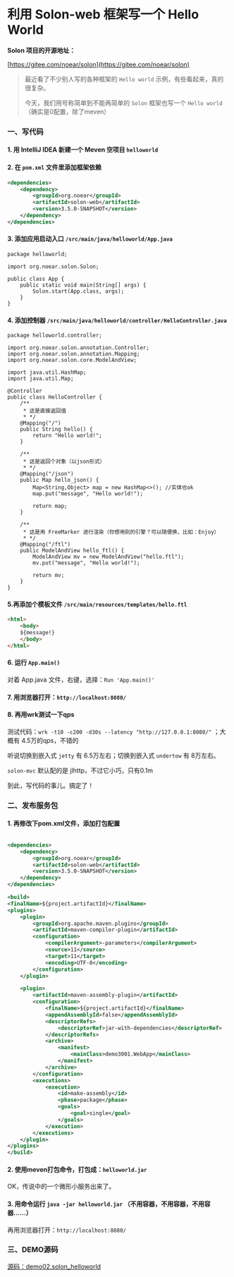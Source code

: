 # 利用 Solon-web 框架写一个 Hello World

**Solon 项目的开源地址：**

[https://gitee.com/noear/solon](https://gitee.com/noear/solon)

> 最近看了不少别人写的各种框架的 `Hello world` 示例，有些看起来，真的很复杂。
> 
> 今天，我们用号称简单到不能再简单的 `Solon` 框架也写一个 `Hello world`（确实是0配置，除了meven）

### 一、写代码

#### 1. 用 IntelliJ IDEA 新建一个 Meven 空项目 `helloworld`
#### 2. 在 `pom.xml` 文件里添加框架依赖
```xml
<dependencies>
    <dependency>
        <groupId>org.noear</groupId>
        <artifactId>solon-web</artifactId>
        <version>3.5.0-SNAPSHOT</version>
    </dependency>
</dependencies>
```

#### 3. 添加应用启动入口 `/src/main/java/helloworld/App.java`
```
package helloworld;

import org.noear.solon.Solon;

public class App {
    public static void main(String[] args) {
        Solon.start(App.class, args);
    }
}
```

#### 4. 添加控制器 `/src/main/java/helloworld/controller/HelloController.java`
```
package helloworld.controller;

import org.noear.solon.annotation.Controller;
import org.noear.solon.annotation.Mapping;
import org.noear.solon.core.ModelAndView;

import java.util.HashMap;
import java.util.Map;

@Controller
public class HelloController {
    /**
     * 这是直接返回值
     * */
    @Mapping("/")
    public String hello() {
        return "Hello world!";
    }

    /**
     * 这是返回个对象（以json形式）
     * */
    @Mapping("/json")
    public Map hello_json() {
        Map<String,Object> map = new HashMap<>(); //实体也ok
        map.put("message", "Hello world!");

        return map;
    }

    /**
     * 这是用 FreeMarker 进行渲染（你想用别的引擎？可以随便换，比如：Enjoy）
     * */
    @Mapping("/ftl")
    public ModelAndView hello_ftl() {
        ModelAndView mv = new ModelAndView("hello.ftl");
        mv.put("message", "Hello world!");

        return mv;
    }
}

```

#### 5.再添加个模板文件 `/src/main/resources/templates/hello.ftl`
```html
<html>
    <body>
    ${message!}
    </body>
</html>
```

####  6. 运行 `App.main()`

对着 App.java 文件，右键，选择：`Run 'App.main()'`

####  7. 用浏览器打开：`http://localhost:8080/`

####  8. 再用wrk测试一下qps

测试代码：`wrk -t10 -c200 -d30s --latency "http://127.0.0.1:8080/"` ；大概有 4.5万的qps，不错的

听说切换到嵌入式 `jetty` 有 6.5万左右；切换到嵌入式 `undertow` 有 8万左右。

`solon-mvc` 默认配的是 jlhttp，不过它小巧，只有0.1m

到此，写代码的事儿。搞定了！

### 二、发布服务包

####  1. 再修改下pom.xml文件，添加打包配置

```xml

<dependencies>
    <dependency>
        <groupId>org.noear</groupId>
        <artifactId>solon-web</artifactId>
        <version>3.5.0-SNAPSHOT</version>
    </dependency>
</dependencies>

<build>
<finalName>${project.artifactId}</finalName>
<plugins>
    <plugin>
        <groupId>org.apache.maven.plugins</groupId>
        <artifactId>maven-compiler-plugin</artifactId>
        <configuration>
            <compilerArgument>-parameters</compilerArgument>
            <source>11</source>
            <target>11</target>
            <encoding>UTF-8</encoding>
        </configuration>
    </plugin>

    <plugin>
        <artifactId>maven-assembly-plugin</artifactId>
        <configuration>
            <finalName>${project.artifactId}</finalName>
            <appendAssemblyId>false</appendAssemblyId>
            <descriptorRefs>
                <descriptorRef>jar-with-dependencies</descriptorRef>
            </descriptorRefs>
            <archive>
                <manifest>
                    <mainClass>demo3001.WebApp</mainClass>
                </manifest>
            </archive>
        </configuration>
        <executions>
            <execution>
                <id>make-assembly</id>
                <phase>package</phase>
                <goals>
                    <goal>single</goal>
                </goals>
            </execution>
        </executions>
    </plugin>
</plugins>
</build>
```

####  2. 使用meven打包命令，打包成：`helloworld.jar`

OK，传说中的一个微形小服务出来了。

#### 3. 用命令运行 `java -jar helloworld.jar` （不用容器，不用容器，不用容器......）

再用浏览器打开：`http://localhost:8080/`

### 三、DEMO源码

[源码：demo02.solon_helloworld](https://gitee.com/noear/solon_demo/tree/master/demo02.solon_helloworld)
